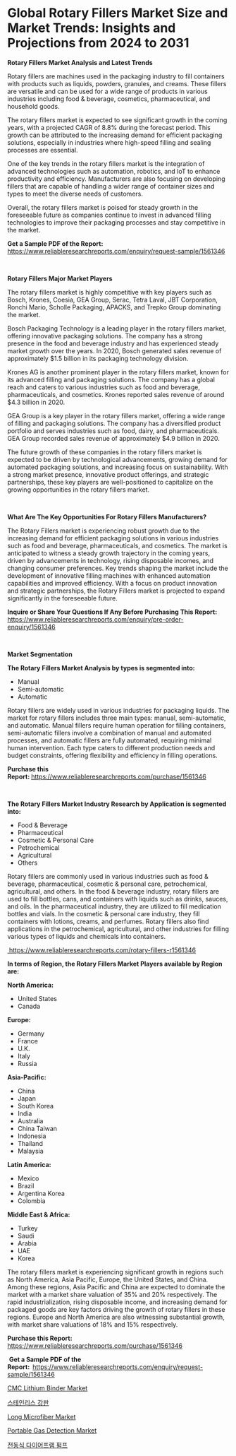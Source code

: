 <p><h1>Global Rotary Fillers Market Size and Market Trends: Insights and Projections from 2024 to 2031</h1></p><p><strong>Rotary Fillers Market Analysis and Latest Trends</strong></p>
<p><p>Rotary fillers are machines used in the packaging industry to fill containers with products such as liquids, powders, granules, and creams. These fillers are versatile and can be used for a wide range of products in various industries including food & beverage, cosmetics, pharmaceutical, and household goods.</p><p>The rotary fillers market is expected to see significant growth in the coming years, with a projected CAGR of 8.8% during the forecast period. This growth can be attributed to the increasing demand for efficient packaging solutions, especially in industries where high-speed filling and sealing processes are essential.</p><p>One of the key trends in the rotary fillers market is the integration of advanced technologies such as automation, robotics, and IoT to enhance productivity and efficiency. Manufacturers are also focusing on developing fillers that are capable of handling a wider range of container sizes and types to meet the diverse needs of customers.</p><p>Overall, the rotary fillers market is poised for steady growth in the foreseeable future as companies continue to invest in advanced filling technologies to improve their packaging processes and stay competitive in the market.</p></p>
<p><strong>Get a Sample PDF of the Report:&nbsp;</strong> <a href="https://www.reliableresearchreports.com/enquiry/request-sample/1561346">https://www.reliableresearchreports.com/enquiry/request-sample/1561346</a></p>
<p>&nbsp;</p>
<p><strong>Rotary Fillers Major Market Players</strong></p>
<p><p>The rotary fillers market is highly competitive with key players such as Bosch, Krones, Coesia, GEA Group, Serac, Tetra Laval, JBT Corporation, Ronchi Mario, Scholle Packaging, APACKS, and Trepko Group dominating the market.</p><p>Bosch Packaging Technology is a leading player in the rotary fillers market, offering innovative packaging solutions. The company has a strong presence in the food and beverage industry and has experienced steady market growth over the years. In 2020, Bosch generated sales revenue of approximately $1.5 billion in its packaging technology division.</p><p>Krones AG is another prominent player in the rotary fillers market, known for its advanced filling and packaging solutions. The company has a global reach and caters to various industries such as food and beverage, pharmaceuticals, and cosmetics. Krones reported sales revenue of around $4.3 billion in 2020.</p><p>GEA Group is a key player in the rotary fillers market, offering a wide range of filling and packaging solutions. The company has a diversified product portfolio and serves industries such as food, dairy, and pharmaceuticals. GEA Group recorded sales revenue of approximately $4.9 billion in 2020.</p><p>The future growth of these companies in the rotary fillers market is expected to be driven by technological advancements, growing demand for automated packaging solutions, and increasing focus on sustainability. With a strong market presence, innovative product offerings, and strategic partnerships, these key players are well-positioned to capitalize on the growing opportunities in the rotary fillers market.</p></p>
<p>&nbsp;</p>
<p><strong>What Are The Key Opportunities For Rotary Fillers Manufacturers?</strong></p>
<p><p>The Rotary Fillers market is experiencing robust growth due to the increasing demand for efficient packaging solutions in various industries such as food and beverage, pharmaceuticals, and cosmetics. The market is anticipated to witness a steady growth trajectory in the coming years, driven by advancements in technology, rising disposable incomes, and changing consumer preferences. Key trends shaping the market include the development of innovative filling machines with enhanced automation capabilities and improved efficiency. With a focus on product innovation and strategic partnerships, the Rotary Fillers market is projected to expand significantly in the foreseeable future.</p></p>
<p><strong>Inquire or Share Your Questions If Any Before Purchasing This Report:</strong> <a href="https://www.reliableresearchreports.com/enquiry/pre-order-enquiry/1561346">https://www.reliableresearchreports.com/enquiry/pre-order-enquiry/1561346</a></p>
<p>&nbsp;</p>
<p><strong>Market Segmentation</strong></p>
<p><strong>The Rotary Fillers Market Analysis by types is segmented into:</strong></p>
<p><ul><li>Manual</li><li>Semi-automatic</li><li>Automatic</li></ul></p>
<p><p>Rotary fillers are widely used in various industries for packaging liquids. The market for rotary fillers includes three main types: manual, semi-automatic, and automatic. Manual fillers require human operation for filling containers, semi-automatic fillers involve a combination of manual and automated processes, and automatic fillers are fully automated, requiring minimal human intervention. Each type caters to different production needs and budget constraints, offering flexibility and efficiency in filling operations.</p></p>
<p><strong>Purchase this Report:&nbsp;</strong><a href="https://www.reliableresearchreports.com/purchase/1561346">https://www.reliableresearchreports.com/purchase/1561346</a></p>
<p>&nbsp;</p>
<p><strong>The Rotary Fillers Market Industry Research by Application is segmented into:</strong></p>
<p><ul><li>Food & Beverage</li><li>Pharmaceutical</li><li>Cosmetic & Personal Care</li><li>Petrochemical</li><li>Agricultural</li><li>Others</li></ul></p>
<p><p>Rotary fillers are commonly used in various industries such as food & beverage, pharmaceutical, cosmetic & personal care, petrochemical, agricultural, and others. In the food & beverage industry, rotary fillers are used to fill bottles, cans, and containers with liquids such as drinks, sauces, and oils. In the pharmaceutical industry, they are utilized to fill medication bottles and vials. In the cosmetic & personal care industry, they fill containers with lotions, creams, and perfumes. Rotary fillers also find applications in the petrochemical, agricultural, and other industries for filling various types of liquids and chemicals into containers.</p></p>
<p><a href="https://www.reliableresearchreports.com/rotary-fillers-r1561346">&nbsp;https://www.reliableresearchreports.com/rotary-fillers-r1561346</a></p>
<p><strong>In terms of Region, the Rotary Fillers Market Players available by Region are:</strong></p>
<p>
    <p> <strong> North America: </strong>
        <ul>
            <li>United States</li>
            <li>Canada</li>
        </ul>
        </p> 
    <p> <strong> Europe: </strong>
        <ul>
            <li>Germany</li>
            <li>France</li>
            <li>U.K.</li>
            <li>Italy</li>
            <li>Russia</li>
        </ul>
        </p> 
    <p> <strong> Asia-Pacific: </strong>
        <ul>
            <li>China</li>
            <li>Japan</li>
            <li>South Korea</li>
            <li>India</li>
            <li>Australia</li>
            <li>China Taiwan</li>
            <li>Indonesia</li>
            <li>Thailand</li>
            <li>Malaysia</li>
        </ul>
        </p> 
    <p> <strong> Latin America: </strong>
        <ul>
            <li>Mexico</li>
            <li>Brazil</li>
            <li>Argentina Korea</li>
            <li>Colombia</li>
        </ul>
        </p> 
    <p> <strong> Middle East & Africa: </strong>
        <ul>
            <li>Turkey</li>
            <li>Saudi</li>
            <li>Arabia</li>
            <li>UAE</li>
            <li>Korea</li>
        </ul>
    </p>
    </p>
<p><p>The rotary fillers market is experiencing significant growth in regions such as North America, Asia Pacific, Europe, the United States, and China. Among these regions, Asia Pacific and China are expected to dominate the market with a market share valuation of 35% and 20% respectively. The rapid industrialization, rising disposable income, and increasing demand for packaged goods are key factors driving the growth of rotary fillers in these regions. Europe and North America are also witnessing substantial growth, with market share valuations of 18% and 15% respectively.</p></p>
<p><strong>Purchase this Report: </strong><a href="https://www.reliableresearchreports.com/purchase/1561346">https://www.reliableresearchreports.com/purchase/1561346</a></p>
<p>&nbsp;<strong>Get a Sample PDF of the Report:&nbsp;&nbsp;</strong><a href="https://www.reliableresearchreports.com/enquiry/request-sample/1561346">https://www.reliableresearchreports.com/enquiry/request-sample/1561346</a></p>
<p><strong></strong></p>
<p><p><a href="https://www.linkedin.com/pulse/cmc-lithium-binder-market-dynamics-2024-2031-also-its-trends-jrroc?trackingId=HQIO2O9SVuyCQUO94Vaktw%3D%3D">CMC Lithium Binder Market</a></p><p><a href="https://medium.com/@cleocarroll2023/%EC%8A%A4%ED%85%8C%EC%9D%B8%EB%A6%AC%EC%8A%A4-%EC%8A%A4%ED%8B%B8-%EC%8B%9C%ED%8A%B8-%EC%8B%9C%EC%9E%A5-%EC%A0%90%EC%9C%A0%EC%9C%A8-%EC%A7%84%ED%99%94-%EB%B0%8F-%EC%8B%9C%EC%9E%A5-%EC%84%B1%EC%9E%A5-%EC%B6%94%EC%9D%B4-2024-2031-5e62e1eb303e">스테인리스 강판</a></p><p><a href="https://www.linkedin.com/pulse/long-microfiber-market-research-report-forecasted-period-knf2c?trackingId=j2Mx0KVrP%2FqkrMzVRkqEzQ%3D%3D">Long Microfiber Market</a></p><p><a href="https://github.com/Sherrillcrooksxa8i18ucf2m/Market-Research-Report-List-2/blob/main/portable-gas-detection-market.md">Portable Gas Detection Market</a></p><p><a href="https://github.com/RichardLueilwitz787/Market-Research-Report-List-1/blob/main/472987224940.md">전동식 다이어프램 펌프</a></p></p>